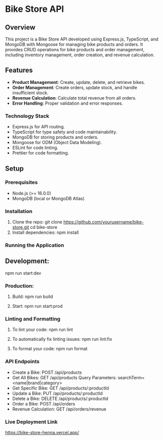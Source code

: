 # Bike Store API

## Overview

This project is a Bike Store API developed using Express.js, TypeScript, and MongoDB with Mongoose for managing bike products and orders. It provides CRUD operations for bike products and order management, including inventory management, order creation, and revenue calculation.

## Features

- **Product Management**: Create, update, delete, and retrieve bikes.
- **Order Management**: Create orders, update stock, and handle insufficient stock.
- **Revenue Calculation**: Calculate total revenue from all orders.
- **Error Handling**: Proper validation and error responses.

### Technology Stack

- Express.js for API routing.
- TypeScript for type safety and code maintainability.
- MongoDB for storing products and orders.
- Mongoose for ODM (Object Data Modeling).
- ESLint for code linting.
- Prettier for code formatting.

## Setup

### Prerequisites

- Node.js (>= 16.0.0)
- MongoDB (local or MongoDB Atlas)

### Installation

1. Clone the repo:
   git clone https://github.com/yourusername/bike-store.git
   cd bike-store
2. Install dependencies:
   npm install

### Running the Application

## Development:

npm run start:dev

### Production:

1. Build:
   npm run build

2. Start:
   npm run start:prod

### Linting and Formatting

1. To lint your code:
   npm run lint

2. To automatically fix linting issues:
   npm run lint:fix

3. To format your code:
   npm run format

### API Endpoints

- Create a Bike: POST /api/products
- Get All Bikes: GET /api/products
  Query Parameters: searchTerm=<name|brand|category>
- Get Specific Bike: GET /api/products/:productId
- Update a Bike: PUT /api/products/:productId
- Delete a Bike: DELETE /api/products/:productId
- Order a Bike: POST /api/orders
- Revenue Calculation: GET /api/orders/revenue

### Live Deployment Link

https://bike-store-henna.vercel.app/

